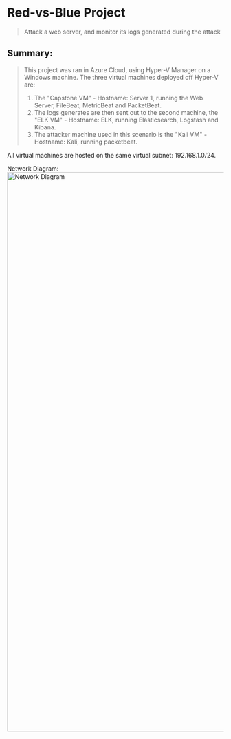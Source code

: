 # Red-vs-Blue Project

>Attack a web server, and monitor its logs generated during the attack

## Summary:

>This project was ran in Azure Cloud, using Hyper-V Manager on a Windows machine. The three virtual machines deployed off Hyper-V are: 
>1. The "Capstone VM" - Hostname: Server 1, running the Web Server, FileBeat, MetricBeat and PacketBeat. 
>2. The logs generates are then sent out to the second machine, the "ELK VM" - Hostname: ELK, running Elasticsearch, Logstash and Kibana. 
>3. The attacker machine used in this scenario is the "Kali VM" - Hostname: Kali, running packetbeat.

All virtual machines are hosted on the same virtual subnet: 192.168.1.0/24.

Network Diagram:
<img width="1301" alt="Network Diagram" src="https://user-images.githubusercontent.com/90374994/155470755-b24bfbd8-3198-4cb1-b42b-b24092328429.png">



